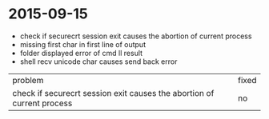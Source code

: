 # 2015-09-15
* check if securecrt session exit causes the abortion of current process 
* missing first char in first line of output
* folder displayed error of cmd ll result
* shell recv unicode char causes send back error

<table>
   <tr>
      <td>problem</td>
      <td>fixed</td>
   </tr>
   <tr>
      <td>check if securecrt session exit causes the abortion of current process</td>
      <td>no</td>
   </tr>
  
</table>
